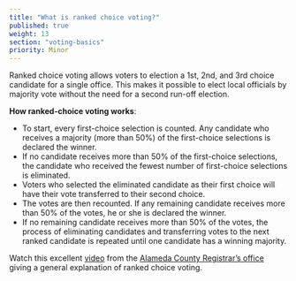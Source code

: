 ```yaml
---
title: "What is ranked choice voting?"
published: true
weight: 13
section: "voting-basics"
priority: Minor
---
```




Ranked choice voting allows voters to election a 1st, 2nd, and 3rd choice candidate for a single office. This makes it possible to elect local officials by majority vote without the need for a second run-off election.

**How ranked-choice voting works**:
- To start, every first-choice selection is counted. Any candidate who receives a majority (more than 50%) of the first-choice selections is declared the winner.
- If no candidate receives more than 50% of the first-choice selections, the candidate who received the fewest number of first-choice selections is eliminated.
- Voters who selected the eliminated candidate as their first choice will have their vote transferred to their second choice.
- The votes are then recounted. If any remaining candidate receives more than 50% of the votes, he or she is declared the winner.
- If no remaining candidate receives more than 50% of the votes, the process of eliminating candidates and transferring votes to the next ranked candidate is repeated until one candidate has a winning majority.

Watch this excellent [video](https://www.youtube.com/watch?v=tlobSd2QDoU) from the [Alameda County Registrar’s office](https://www.acgov.org/rov/rcv/faq.htm) giving a general explanation of ranked choice voting.

